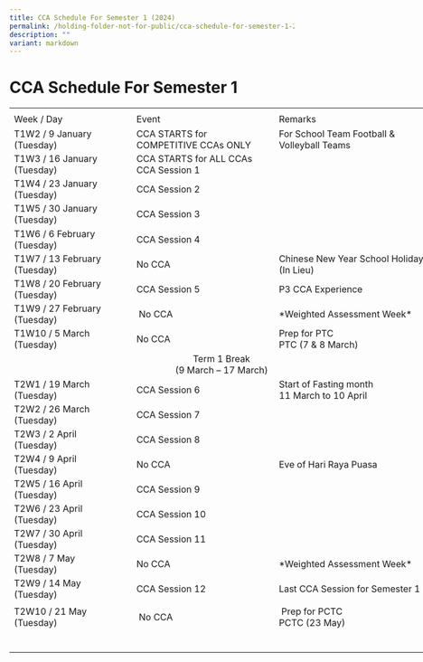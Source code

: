 ```yaml
---
title: CCA Schedule For Semester 1 (2024)
permalink: /holding-folder-not-for-public/cca-schedule-for-semester-1-2024/
description: ""
variant: markdown
---
```

# **CCA Schedule For Semester 1**
<table border="0" cellpadding="0" cellspacing="0" width="750" style="border-collapse:
 collapse;width:563pt"><colgroup><col width="215" style="mso-width-source:userset;mso-width-alt:7862;width:161pt"> <col width="250" style="mso-width-source:userset;mso-width-alt:9142;width:188pt"> <col width="285" style="mso-width-source:userset;mso-width-alt:10422;width:214pt"></colgroup><tbody><tr height="7" style="mso-height-source:userset;height:5.25pt"><td height="7" class="xl67" width="215" style="height:5.25pt;width:161pt"><a name="RANGE!E3:G24"></a></td><td class="xl67" width="250" style="width:188pt"></td><td class="xl67" width="285" style="width:214pt">
</td></tr><tr height="21" style="height:15.75pt"><td height="21" class="xl68" style="height:15.75pt"><span lang="EN-SG" style="outline: 0px;margin-right:0px;padding-bottom:0px;padding-top:0px">Week / Day</span>
</td><td class="xl69" style="border-left:none">Event</td><td class="xl66" style="border-left:none"><span lang="EN-SG" style="outline: 0px;margin-right:0px;padding-bottom:0px;padding-top:0px">Remarks</span></td></tr><tr height="43" style="mso-height-source:userset;height:32.25pt;outline: 0px;margin-right:0px;padding-bottom:0px;padding-top:0px"><td height="43" class="xl70" width="215" style="height:32.25pt;border-top:none;width:161pt;outline: 0px;margin-right:0px;padding-bottom:2px;padding-top:2px">T1W2 / 9 January<span style="mso-spacerun:yes">
<br></span>(Tuesday)
</td><td class="xl71" width="250" style="border-top:none;border-left:none;width:188pt;
  outline: 0px;margin-right:0px;padding-bottom:2px;padding-top:2px">CCA STARTS for <span style="mso-spacerun:yes">
<br></span>COMPETITIVE CCAs ONLY
</td><td class="xl66" style="border-top:none;border-left:none;outline: 0px;margin-right:0px;padding-bottom:2px;padding-top:2px">For School Team Football &amp; Volleyball Teams
</td></tr><tr height="43" style="mso-height-source:userset;height:32.25pt;outline: 0px;
  margin-right:0px;padding-bottom:0px;padding-top:0px"><td height="43" class="xl70" width="215" style="height:32.25pt;border-top:none;
  width:161pt;outline: 0px;margin-right:0px;padding-bottom:2px;padding-top:
  2px">T1W3 / 16 January<span style="mso-spacerun:yes">
<br></span>(Tuesday)
</td><td class="xl71" width="250" style="border-top:none;border-left:none;width:188pt;outline: 0px;margin-right:0px;padding-bottom:2px;padding-top:2px">CCA STARTS for ALL CCAs<span style="mso-spacerun:yes">
<br></span>CCA Session 1
</td><td class="xl66" style="border-top:none;border-left:none;outline: 0px;margin-right:0px;padding-bottom:2px;padding-top:2px">
</td></tr><tr height="41" style="height:30.75pt;outline: 0px;margin-right:0px;padding-bottom:0px;padding-top:0px"><td height="41" class="xl70" width="215" style="height:30.75pt;border-top:none;width:161pt;outline: 0px;margin-right:0px;padding-bottom:2px;padding-top:2px">T1W4 / 23 January<span style="mso-spacerun:yes">
<br></span>(Tuesday)
</td><td class="xl69" style="border-top:none;border-left:none;outline: 0px;margin-right:0px;padding-bottom:2px;padding-top:2px">CCA Session 2
</td><td class="xl66" style="border-top:none;border-left:none;outline: 0px;margin-right:0px;padding-bottom:2px;padding-top:2px">
</td></tr><tr height="45" style="mso-height-source:userset;height:33.75pt;outline: 0px;margin-right:0px;padding-bottom:0px;padding-top:0px"><td height="45" class="xl70" width="215" style="height:33.75pt;border-top:none;width:161pt;outline: 0px;margin-right:0px;padding-bottom:2px;padding-top:2px">T1W5 / 30 January<span style="mso-spacerun:yes">
<br></span>(Tuesday)
</td><td class="xl71" width="250" style="border-top:none;border-left:none;width:188pt;
  outline: 0px;margin-right:0px;padding-bottom:2px;padding-top:2px">CCA Session 3<span style="mso-spacerun:yes">
<br></span>
</td><td class="xl66" style="border-top:none;border-left:none;outline: 0px;margin-right:0px;padding-bottom:2px;padding-top:2px">
</td></tr><tr height="41" style="height:30.75pt;outline: 0px;margin-right:0px;padding-bottom:0px;padding-top:0px"><td height="41" class="xl70" width="215" style="height:30.75pt;border-top:none;width:161pt;outline: 0px;margin-right:0px;padding-bottom:2px;padding-top:2px">T1W6 / 6 February<span style="mso-spacerun:yes">
<br></span>(Tuesday)
</td><td class="xl69" style="border-top:none;border-left:none;outline: 0px;margin-right:0px;padding-bottom:2px;padding-top:2px">CCA Session 4
</td><td class="xl66" style="border-top:none;border-left:none;outline: 0px;margin-right:0px;padding-bottom:2px;padding-top:2px">
</td></tr><tr height="41" style="height:30.75pt;outline: 0px;margin-right:0px;padding-bottom:0px;padding-top:0px"><td height="41" class="xl70" width="215" style="height:30.75pt;border-top:none;width:161pt;outline: 0px;margin-right:0px;padding-bottom:2px;padding-top:2px">T1W7 / 13 February<span style="mso-spacerun:yes">
<br></span>(Tuesday)
</td><td class="xl69" style="border-top:none;border-left:none;outline: 0px;margin-right:0px;padding-bottom:2px;padding-top:2px">No CCA 
</td><td class="xl66" style="border-top:none;border-left:none;outline: 0px;margin-right:0px;padding-bottom:2px;padding-top:2px">Chinese New Year School Holiday (In Lieu)
</td></tr><tr height="41" style="height:30.75pt;outline: 0px;margin-right:0px;padding-bottom:0px;padding-top:0px"><td height="41" class="xl70" width="215" style="height:30.75pt;border-top:none;width:161pt;outline: 0px;margin-right:0px;padding-bottom:2px;padding-top:2px">T1W8 / 20 February<span style="mso-spacerun:yes">
<br></span>(Tuesday)</td><td class="xl69" style="border-top:none;border-left:none;outline: 0px;margin-right:0px;padding-bottom:2px;padding-top:2px">CCA Session 5
</td><td class="xl66" style="border-top:none;border-left:none;outline: 0px;margin-right:0px;padding-bottom:2px;padding-top:2px">P3 CCA Experience
</td></tr><tr height="41" style="height:30.75pt;outline: 0px;margin-right:0px;padding-bottom:0px;padding-top:0px"><td height="41" class="xl70" width="215" style="height:30.75pt;border-top:none;width:161pt;outline: 0px;margin-right:0px;padding-bottom:2px;padding-top:2px">T1W9 / 27 February<span style="mso-spacerun:yes">
<br></span>(Tuesday)
</td><td class="xl69" style="border-top:none;border-left:none;outline: 0px;margin-right:0px;padding-bottom:2px;padding-top:2px">&nbsp;No CCA
</td><td class="xl66" style="border-top:none;border-left:none;outline: 0px;margin-right:0px;padding-bottom:2px;padding-top:2px">*Weighted Assessment Week*
</td></tr><tr height="41" style="height:30.75pt;outline: 0px;margin-right:0px;padding-bottom:0px;padding-top:0px"><td height="41" class="xl70" width="215" style="height:30.75pt;border-top:none;width:161pt;outline: 0px;margin-right:0px;padding-bottom:2px;padding-top:2px">T1W10 / 5 March<span style="mso-spacerun:yes">
<br></span>(Tuesday)
</td><td class="xl69" style="border-top:none;border-left:none;outline: 0px;margin-right:0px;padding-bottom:2px;padding-top:2px">No CCA
</td><td class="xl66" style="border-top:none;border-left:none;outline: 0px;margin-right:0px;padding-bottom:2px;padding-top:2px">Prep for PTC
<br>PTC (7 &amp; 8 March)
</td></tr><tr height="46" style="mso-height-source:userset;height:34.5pt;outline: 0px;margin-right:0px;padding-bottom:0px;padding-top:0px"><td colspan="3" height="46" class="xl72" width="750" style="height:34.5pt;width:563pt;outline: 0px;margin-right:0px;padding-bottom:2px;padding-top:2px">
<center>Term 1 Break
<br>(9 March – 17 March)</center>
</td></tr><tr height="41" style="height:30.75pt;outline: 0px;margin-right:0px;padding-bottom:0px;padding-top:0px"><td height="41" class="xl70" width="215" style="height:30.75pt;border-top:none;width:161pt;outline: 0px;margin-right:0px;padding-bottom:2px;padding-top:2px">T2W1 / 19 March<span style="mso-spacerun:yes">
<br></span>(Tuesday)
</td><td class="xl69" style="border-top:none;border-left:none;outline: 0px;margin-right:0px;padding-bottom:2px;padding-top:2px">CCA Session 6
</td><td class="xl66" style="border-top:none;border-left:none;outline: 0px;margin-right:0px;padding-bottom:2px;padding-top:2px">Start of Fasting month 
<br>11 March to 10 April
</td></tr><tr height="41" style="height:30.75pt;outline: 0px;margin-right:0px;padding-bottom:0px;padding-top:0px"><td height="41" class="xl70" width="215" style="height:30.75pt;border-top:none;width:161pt;outline: 0px;margin-right:0px;padding-bottom:2px;padding-top:2px">T2W2 / 26 March<span style="mso-spacerun:yes">
<br></span>(Tuesday)
</td><td class="xl69" style="border-top:none;border-left:none;outline: 0px;margin-right:0px;padding-bottom:2px;padding-top:2px">CCA Session 7
</td><td class="xl73" width="285" style="border-top:none;border-left:none;width:214pt;outline: 0px;margin-right:0px;padding-bottom:2px;padding-top:2px">
</td></tr><tr height="41" style="height:30.75pt;outline: 0px;margin-right:0px;padding-bottom:0px;padding-top:0px"><td height="41" class="xl70" width="215" style="height:30.75pt;border-top:none;width:161pt;outline: 0px;margin-right:0px;padding-bottom:2px;padding-top:2px">T2W3 / 2 April<span style="mso-spacerun:yes">
<br></span>(Tuesday)
</td><td class="xl69" style="border-top:none;border-left:none;outline: 0px;margin-right:0px;padding-bottom:2px;padding-top:2px"><span style="outline: 0px;margin-right:0px;padding-bottom:0px;padding-top:0px">CCA Session 8</span>
</td><td class="xl66" style="border-top:none;border-left:none;outline: 0px;margin-right:0px;padding-bottom:2px;padding-top:2px">
</td></tr><tr height="41" style="height:30.75pt;outline: 0px;margin-right:0px;padding-bottom:0px;padding-top:0px"><td height="41" class="xl70" width="215" style="height:30.75pt;border-top:none;width:161pt;outline: 0px;margin-right:0px;padding-bottom:2px;padding-top:2px">T2W4 / 9 April<span style="mso-spacerun:yes">
<br></span>(Tuesday)
</td><td class="xl69" style="border-top:none;border-left:none;outline: 0px;margin-right:0px;padding-bottom:2px;padding-top:2px">No CCA
</td><td class="xl66" style="border-top:none;border-left:none;outline: 0px;margin-right:0px;padding-bottom:2px;padding-top:2px">Eve of Hari Raya Puasa
</td></tr><tr height="41" style="height:30.75pt;outline: 0px;margin-right:0px;padding-bottom:0px;padding-top:0px"><td height="41" class="xl70" width="215" style="height:30.75pt;border-top:none;width:161pt;outline: 0px;margin-right:0px;padding-bottom:2px;padding-top:2px">T2W5 / 16 April<span style="mso-spacerun:yes">
<br></span>(Tuesday)
</td><td class="xl69" style="border-top:none;border-left:none;outline: 0px;margin-right:0px;padding-bottom:2px;padding-top:2px">CCA Session 9
</td><td class="xl66" style="border-top:none;border-left:none;outline: 0px;margin-right:0px;padding-bottom:2px;padding-top:2px">
</td></tr><tr height="41" style="height:30.75pt;outline: 0px;margin-right:0px;padding-bottom:0px;padding-top:0px"><td height="41" class="xl70" width="215" style="height:30.75pt;border-top:none;width:161pt;outline: 0px;margin-right:0px;padding-bottom:2px;padding-top:2px">T2W6 / 23 April<span style="mso-spacerun:yes">
<br></span>(Tuesday)
</td><td class="xl69" style="border-top:none;border-left:none;outline: 0px;margin-right:0px;padding-bottom:2px;padding-top:2px">CCA Session 10
</td><td class="xl66" style="border-top:none;border-left:none;outline: 0px;margin-right:0px;padding-bottom:2px;padding-top:2px">
</td></tr><tr height="41" style="height:30.75pt;outline: 0px;margin-right:0px;padding-bottom:0px;padding-top:0px"><td height="41" class="xl70" width="215" style="height:30.75pt;border-top:none;width:161pt;outline: 0px;margin-right:0px;padding-bottom:2px;padding-top:2px">T2W7 / 30 April<span style="mso-spacerun:yes">
<br></span>(Tuesday)
</td><td class="xl69" style="border-top:none;border-left:none;outline: 0px;margin-right:0px;padding-bottom:2px;padding-top:2px">CCA Session 11
</td><td class="xl66" style="border-top:none;border-left:none;outline: 0px;margin-right:0px;padding-bottom:2px;padding-top:2px">
</td></tr><tr height="41" style="height:30.75pt;outline: 0px;margin-right:0px;padding-bottom:0px;padding-top:0px"><td height="41" class="xl70" width="215" style="height:30.75pt;border-top:none;width:161pt;outline: 0px;margin-right:0px;padding-bottom:2px;padding-top:2px">T2W8 / 7 May<span style="mso-spacerun:yes">
<br></span>(Tuesday)
</td><td class="xl69" style="border-top:none;border-left:none;outline: 0px;margin-right:0px;padding-bottom:2px;padding-top:2px">No CCA
</td><td class="xl66" style="border-top:none;border-left:none;outline: 0px;margin-right:0px;padding-bottom:2px;padding-top:2px">*Weighted Assessment Week*
</td></tr><tr height="41" style="height:30.75pt;outline: 0px;margin-right:0px;padding-bottom:0px;padding-top:0px"><td height="41" class="xl70" width="215" style="height:30.75pt;border-top:none;width:161pt;outline: 0px;margin-right:0px;padding-bottom:2px;padding-top:2px">T2W9 / 14 May<span style="mso-spacerun:yes">
<br></span>(Tuesday)
</td><td class="xl69" style="border-top:none;border-left:none;outline: 0px;margin-right:0px;padding-bottom:2px;padding-top:2px">CCA Session 12
</td><td class="xl66" style="border-top:none;border-left:none;outline: 0px;margin-right:0px;padding-bottom:2px;padding-top:2px">Last CCA Session for Semester 1
</td></tr><tr height="46" style="mso-height-source:userset;height:4.5pt;outline: 0px;margin-right:0px;padding-bottom:0px;padding-top:0px">
</tr><tr height="41" style="height:30.75pt;outline: 0px;margin-right:0px;padding-bottom:0px;padding-top:0px"><td height="41" class="xl70" width="215" style="height:30.75pt;border-top:none;width:161pt;outline: 0px;margin-right:0px;padding-bottom:2px;padding-top:2px">T2W10 / 21 May<span style="mso-spacerun:yes">
<br></span>(Tuesday)
</td><td class="xl69" style="border-top:none;border-left:none;outline: 0px;margin-right:0px;padding-bottom:2px;padding-top:2px">&nbsp;No CCA
</td><td class="xl66" style="border-top:none;border-left:none;outline: 0px;margin-right:0px;padding-bottom:2px;padding-top:2px">&nbsp;Prep for PCTC
<br>PCTC (23 May)
</td></tr><tr height="41" style="height:30.75pt;outline: 0px;margin-right:0px;padding-bottom:0px;padding-top:0px"><td height="41" class="xl70" width="215" style="height:30.75pt;border-top:none;width:161pt;outline: 0px;margin-right:0px;padding-bottom:2px;padding-top:2px">
</td></tr></tbody></table>